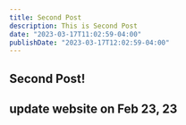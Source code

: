 ```yaml
---
title: Second Post
description: This is Second Post
date: "2023-03-17T11:02:59-04:00"
publishDate: "2023-03-17T12:02:59-04:00"
---
```


## Second Post!
## update website on Feb 23, 23 